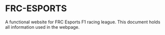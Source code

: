 # FRC-ESPORTS
A functional website for FRC Esports F1 racing league.
This document holds all information used in the webpage.

